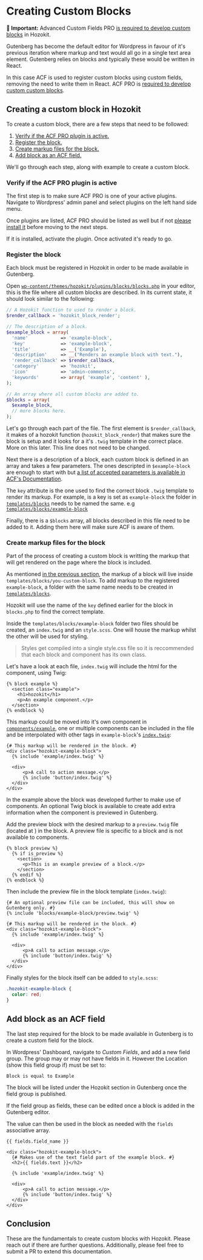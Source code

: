 # Creating Custom Blocks

**🚩 Important:** Advanced Custom Fields PRO [is required to develop custom blocks](https://www.advancedcustomfields.com/resources/blocks/) in Hozokit.  

Gutenberg has become the default editor for Wordpress in favour of it's previous iteration where markup and text would all go in a single text area element. Gutenberg relies on blocks and typically these would be written in React.

In this case ACF is used to register custom blocks using custom fields, removing the need to write them in React. ACF PRO is [required to develop custom custom blocks](https://www.advancedcustomfields.com/resources/blocks/).

## Creating a custom block in Hozokit

To create a custom block, there are a few steps that need to be followed:

1. [Verify if the ACF PRO plugin is active.](#verify-if-the-acf-pro-plugin-is-active)
1. [Register the block.](#register-the-block)
1. [Create markup files for the block.](#create-markup-files-for-the-block)
1. [Add block as an ACF field.](#add-block-as-an-acf-field)

We'll go through each step, along with example to create a custom block.

### Verify if the ACF PRO plugin is active

The first step is to make sure ACF PRO is one of your active plugins. Navigate to Wordpress' admin panel and select plugins on the left hand side menu.

Once plugins are listed, ACF PRO should be listed as well but if not [please install it](https://www.advancedcustomfields.com/resources/upgrade-guide-acf-pro/) before moving to the next steps.

If it is installed, activate the plugin. Once activated it's ready to go.

### Register the block

Each block must be registered in Hozokit in order to be made available in Gutenberg.

Open [`wp-content/themes/hozokit/plugins/blocks/blocks.php`](../wp-content/themes/hozokit/plugins/blocks/blocks.php) in your editor, this is the file where all custom blocks are described. In its current state, it should look similar to the following:

```php
// A Hozokit function to used to render a block.
$render_callback = 'hozokit_block_render';

// The description of a block.
$example_block = array(
  'name'            => 'example-block',
  'key'	            => 'example-block',
  'title'           => __('Example'),
  'description'     => __("Renders an example block with text."),
  'render_callback' => $render_callback,
  'category'        => 'hozokit',
  'icon'            => 'admin-comments',
  'keywords'        => array( 'example', 'content' ),
);

// An array where all custom blocks are added to.
$blocks = array(
  $example_block,
  // more blocks here.
);
```

Let's go through each part of the file. The first element is `$render_callback`, it makes of a hozokit function (`hozokit_block_render`) that makes sure the block is setup and it looks for a it's `.twig` template in the correct place. More on this later. This line does not need to be changed.

Next there is a description of a block, each custom block is defined in an array and takes a few parameters. The ones descripted in `$example-block` are enough to start with but [a list of accepted parameters is available in ACF's Documentation](https://www.advancedcustomfields.com/resources/acf_register_block_type/).

The `key` attribute is the one used to find the correct block `.twig` template to render its markup. For example, is a key is set as `example-block` the folder in [`templates/blocks`](../templates/blocks) needs to be named the same. e.g [`templates/blocks/example-block`](../wp-content/themes/hozokit/blocks/example-block)

Finally, there is a `$blocks` array, all blocks described in this file need to be added to it. Adding them here will make sure ACF is aware of them.

### Create markup files for the block

Part of the process of creating a custom block is writting the markup that will get rendered on the page where the block is included.

As mentioned [in the previous section](#register-the-block), the markup of a block will live inside `templates/blocks/you-custom-block`. To add markup to the registered `example-block`, a folder with the same name needs to be created in [`templates/blocks`](../wp-content/themes/hozokit/templates/blocks).

Hozokit will use the name of the `key` defined earlier for the block in `blocks.php` to find the correct template.

Inside the `templates/blocks/example-block` folder two files should be created, an `index.twig` and an `style.scss`. One will house the markup whilst the other will be used for styling.

> Styles get compiled into a single style.css file so it is reccommended that each block and component has its own class.

Let's have a look at each file, `index.twig` will include the html for the component, using Twig:

```twig
{% block example %}
  <section class="example">
    <h1>hozokit</h1>
    <p>An example component.</p>
  </section>
{% endblock %}
```

This markup could be moved into it's own component in [`components/example`](../wp-content/themes/hozokit/components/example), one or multiple components can be included in the file and be interpolated with other tags in `example-block`'s [`index.twig`](../wp-content/themes/hozokit/templates/blocks/example-block/index.twig):

```twig
{# This markup will be rendered in the block. #}
<div class="hozokit-example-block">
  {% include 'example/index.twig' %}

  <div>
      <p>A call to action message.</p>
      {% include 'button/index.twig' %}
  </div>
</div>
```

In the example above the block was developed further to make use of components. An optional Twig block is available to create add extra information when the component is previewed in Gutenberg.

Add the preview block with the desired markup to a `preview.twig` file (located at ) in the block. A preview file is specific to a block and is not available to components.

```twig
{% block preview %}
  {% if is_preview %}
    <section>
      <p>This is an example preview of a block.</p>
    </section>
  {% endif %}
{% endblock %}
```

Then include the preview file in the block template (`index.twig`):

```twig
{# An optional preview file can be included, this will show on Gutenberg only. #}
{% include 'blocks/example-block/preview.twig' %}

{# This markup will be rendered in the block. #}
<div class="hozokit-example-block">
  {% include 'example/index.twig' %}

  <div>
      <p>A call to action message.</p>
      {% include 'button/index.twig' %}
  </div>
</div>
```

Finally styles for the block itself can be added to `style.scss`:

```scss
.hozokit-example-block {
  color: red;
}
```

## Add block as an ACF field

The last step required for the block to be made available in Gutenberg is to create a custom field for the block.

In Wordpress' Dashboard, navigate to _Custom Fields_, and add a new field group. The group may or may not have fields in it. However the Location (show this field group if) must be set to:

```
Block is equal to Example
```

The block will be listed under the Hozokit section in Gutenberg once the field group is published.

If the field group as fields, these can be edited once a block is added in the Gutenberg editor.

The value can then be used in the block as needed with the `fields` associative array.

```twig
{{ fields.field_name }}
```

```twig
<div class="hozokit-example-block">
  {# Makes use of the text field part of the example block. #}
  <h2>{{ fields.text }}</h2>

  {% include 'example/index.twig' %}

  <div>
      <p>A call to action message.</p>
      {% include 'button/index.twig' %}
  </div>
</div>
```

## Conclusion

These are the fundamentals to create custom blocks with Hozokit. Please reach out if there are further questions. Additionally, please feel free to submit a PR to extend this documentation.